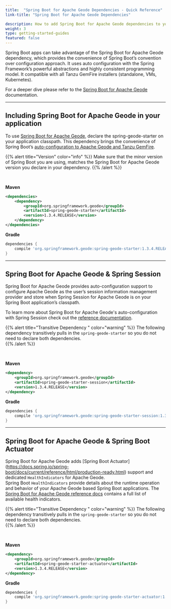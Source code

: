 ```yaml
---
title:  "Spring Boot for Apache Geode Dependencies - Quick Reference"
link-title: "Spring Boot for Apache Geode Dependencies"

description: How to add Spring Boot for Apache Geode dependencies to your project.
weight: 3
type: getting-started-guides
featured: false
---
```



Spring Boot apps can take advantage of the Spring Boot for Apache Geode dependency, which provides the convenience of Spring Boot’s convention over configuration approach. It uses auto configuration with the Spring Framework’s powerful abstractions and highly consistent programming model.  It compatible with all Tanzu GemFire installers (standalone, VMs, Kubernetes).  

For a deeper dive please refer to the [Spring Boot for Apache Geode](https://docs.spring.io/spring-boot-data-geode-build/current/reference/html5/) documentation. 



---

## Including Spring Boot for Apache Geode in your application 

To use [Spring Boot for Apache Geode](https://docs.spring.io/spring-boot-data-geode-build/current/reference/html5/), declare the spring-geode-starter on your application classpath.  This dependency brings the convenience of Spring Boot’s [auto-configuration to Apache Geode and Tanzu GemFire](https://docs.spring.io/spring-boot-data-geode-build/current/reference/html5/index.html#geode-configuration-auto). 
 

{{% alert title="Version" color="info" %}}
Make sure that the minor version of Spring Boot you are using, matches the Spring Boot for Apache Geode version you declare in your dependency.
{{% /alert %}} 

&nbsp;
  
**Maven**
```xml
<dependencies>
    <dependency>
        <groupId>org.springframework.geode</groupId>
        <artifactId>spring-geode-starter</artifactId>
        <version>1.3.4.RELEASE</version>
    </dependency>
</dependencies>
```
**Gradle**
```groovy
dependencies {
    compile 'org.springframework.geode:spring-geode-starter:1.3.4.RELEASE'
}
```

---

##  Spring Boot for Apache Geode & Spring Session

Spring Boot for Apache Geode provides auto-configuration support to configure Apache Geode as the user’s session information management provider and store when Spring Session for Apache Geode is on your Spring Boot application’s classpath.  
 
To learn more about Spring Boot for Apache Geode's auto-configuration with Spring Session check out the [reference documentation](https://docs.spring.io/spring-boot-data-geode-build/current/reference/html5/#geode-session). 

{{% alert title="Transitive Dependency " color="warning" %}}
The following dependency transitively pulls in the `spring-geode-starter` so you do not need to declare both dependencies.    
{{% /alert %}} 

&nbsp;

**Maven**
```xml
<dependency>
    <groupId>org.springframework.geode</groupId>
    <artifactId>spring-geode-starter-session</artifactId>
    <version>1.3.4.RELEASE</version>
</dependency>

```
**Gradle**
```groovy
dependencies {
    compile 'org.springframework.geode:spring-geode-starter-session:1.3.4.RELEASE'
}
```

---

##  Spring Boot for Apache Geode & Spring Boot Actuator

Spring Boot for Apache Geode adds [Spring Boot Actuator] (https://docs.spring.io/spring-boot/docs/current/reference/html/production-ready.html) support and dedicated `HealthIndicators` for Apache Geode.  
Spring Boot `HealthIndicators` provide details about the runtime operation and behavior of your Apache Geode based Spring Boot applications.  The [Spring Boot for Apache Geode reference docs](https://docs.spring.io/spring-boot-data-geode-build/current/reference/html5/index.html#actuator) contains a full list of available health indicators.

{{% alert title="Transitive Dependency " color="warning" %}}
The following dependency transitively pulls in the `spring-geode-starter` so you do not need to declare both dependencies.    
{{% /alert %}} 

&nbsp;

**Maven**
```xml
<dependency>
    <groupId>org.springframework.geode</groupId>
    <artifactId>spring-geode-starter-actuator</artifactId>
    <version>1.3.4.RELEASE</version>
</dependency>

```
**Gradle**
```groovy
dependencies {
    compile 'org.springframework.geode:spring-geode-starter-actuator:1.3.4.RELEASE'
}
```